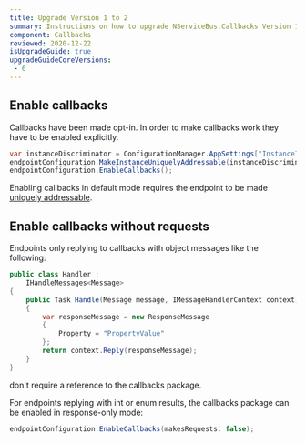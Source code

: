 ```yaml
---
title: Upgrade Version 1 to 2
summary: Instructions on how to upgrade NServiceBus.Callbacks Version 1 to 2.
component: Callbacks
reviewed: 2020-12-22
isUpgradeGuide: true
upgradeGuideCoreVersions:
 - 6
---
```



## Enable callbacks

Callbacks have been made opt-in. In order to make callbacks work they have to be enabled explicitly. 

```csharp
var instanceDiscriminator = ConfigurationManager.AppSettings["InstanceId"];
endpointConfiguration.MakeInstanceUniquelyAddressable(instanceDiscriminator);
endpointConfiguration.EnableCallbacks();
```

Enabling callbacks in default mode requires the endpoint to be made [uniquely addressable](/nservicebus/messaging/callbacks.md#message-routing).

## Enable callbacks without requests

Endpoints only replying to callbacks with object messages like the following:

```csharp
public class Handler :
    IHandleMessages<Message>
{
    public Task Handle(Message message, IMessageHandlerContext context)
    {
        var responseMessage = new ResponseMessage
        {
            Property = "PropertyValue"
        };
        return context.Reply(responseMessage);
    }
}
```

don't require a reference to the callbacks package. 

For endpoints replying with int or enum results, the callbacks package can be enabled in response-only mode:

```csharp
endpointConfiguration.EnableCallbacks(makesRequests: false);
```
